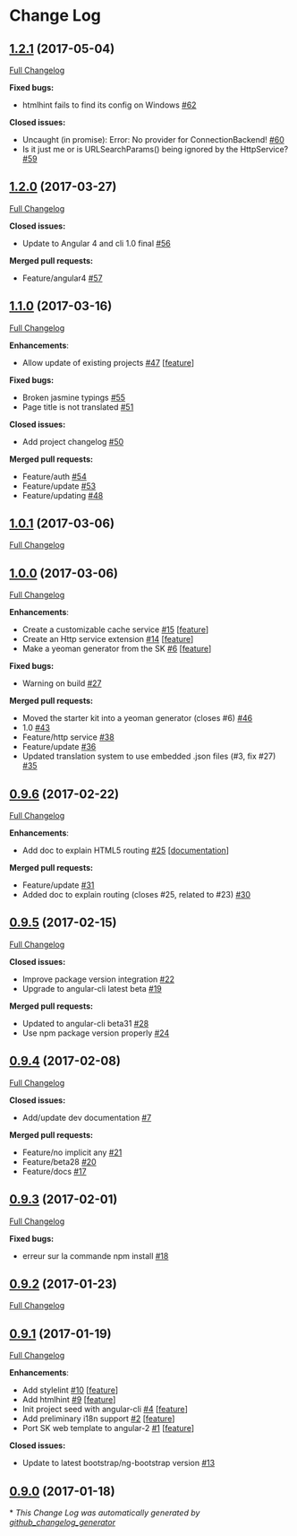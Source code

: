 # Change Log

## [1.2.1](https://github.com/angular-starter-kit/generator-ngx-app/tree/1.2.1) (2017-05-04)
[Full Changelog](https://github.com/angular-starter-kit/generator-ngx-app/compare/1.2.0...1.2.1)

**Fixed bugs:**

- htmlhint fails to find its config on Windows [\#62](https://github.com/angular-starter-kit/generator-ngx-app/issues/62)

**Closed issues:**

- Uncaught \(in promise\): Error: No provider for ConnectionBackend! [\#60](https://github.com/angular-starter-kit/generator-ngx-app/issues/60)
- Is it just me or is URLSearchParams\(\) being ignored by the HttpService? [\#59](https://github.com/angular-starter-kit/generator-ngx-app/issues/59)

## [1.2.0](https://github.com/angular-starter-kit/generator-ngx-app/tree/1.2.0) (2017-03-27)
[Full Changelog](https://github.com/angular-starter-kit/generator-ngx-app/compare/1.1.0...1.2.0)

**Closed issues:**

- Update to Angular 4 and cli 1.0 final [\#56](https://github.com/angular-starter-kit/generator-ngx-app/issues/56)

**Merged pull requests:**

- Feature/angular4 [\#57](https://github.com/angular-starter-kit/generator-ngx-app/pull/57)

## [1.1.0](https://github.com/angular-starter-kit/generator-ngx-app/tree/1.1.0) (2017-03-16)
[Full Changelog](https://github.com/angular-starter-kit/generator-ngx-app/compare/1.0.1...1.1.0)

**Enhancements**:

- Allow update of existing projects [\#47](https://github.com/angular-starter-kit/generator-ngx-app/issues/47) [[feature](https://github.com/angular-starter-kit/generator-ngx-app/labels/feature)]

**Fixed bugs:**

- Broken jasmine typings  [\#55](https://github.com/angular-starter-kit/generator-ngx-app/issues/55)
- Page title is not translated [\#51](https://github.com/angular-starter-kit/generator-ngx-app/issues/51)

**Closed issues:**

- Add project changelog [\#50](https://github.com/angular-starter-kit/generator-ngx-app/issues/50)

**Merged pull requests:**

- Feature/auth [\#54](https://github.com/angular-starter-kit/generator-ngx-app/pull/54)
- Feature/update [\#53](https://github.com/angular-starter-kit/generator-ngx-app/pull/53)
- Feature/updating [\#48](https://github.com/angular-starter-kit/generator-ngx-app/pull/48)

## [1.0.1](https://github.com/angular-starter-kit/generator-ngx-app/tree/1.0.1) (2017-03-06)
[Full Changelog](https://github.com/angular-starter-kit/generator-ngx-app/compare/1.0.0...1.0.1)

## [1.0.0](https://github.com/angular-starter-kit/generator-ngx-app/tree/1.0.0) (2017-03-06)
[Full Changelog](https://github.com/angular-starter-kit/generator-ngx-app/compare/0.9.6...1.0.0)

**Enhancements**:

- Create a customizable cache service [\#15](https://github.com/angular-starter-kit/generator-ngx-app/issues/15) [[feature](https://github.com/angular-starter-kit/generator-ngx-app/labels/feature)]
- Create an Http service extension [\#14](https://github.com/angular-starter-kit/generator-ngx-app/issues/14) [[feature](https://github.com/angular-starter-kit/generator-ngx-app/labels/feature)]
- Make a yeoman generator from the SK [\#6](https://github.com/angular-starter-kit/generator-ngx-app/issues/6) [[feature](https://github.com/angular-starter-kit/generator-ngx-app/labels/feature)]

**Fixed bugs:**

- Warning on build [\#27](https://github.com/angular-starter-kit/generator-ngx-app/issues/27)

**Merged pull requests:**

- Moved the starter kit into a yeoman generator \(closes \#6\) [\#46](https://github.com/angular-starter-kit/generator-ngx-app/pull/46)
- 1.0 [\#43](https://github.com/angular-starter-kit/generator-ngx-app/pull/43)
- Feature/http service [\#38](https://github.com/angular-starter-kit/generator-ngx-app/pull/38)
- Feature/update [\#36](https://github.com/angular-starter-kit/generator-ngx-app/pull/36)
- Updated translation system to use embedded .json files \(\#3, fix \#27\) [\#35](https://github.com/angular-starter-kit/generator-ngx-app/pull/35)

## [0.9.6](https://github.com/angular-starter-kit/generator-ngx-app/tree/0.9.6) (2017-02-22)
[Full Changelog](https://github.com/angular-starter-kit/generator-ngx-app/compare/0.9.5...0.9.6)

**Enhancements**:

- Add doc to explain HTML5 routing [\#25](https://github.com/angular-starter-kit/generator-ngx-app/issues/25) [[documentation](https://github.com/angular-starter-kit/generator-ngx-app/labels/documentation)]

**Merged pull requests:**

- Feature/update [\#31](https://github.com/angular-starter-kit/generator-ngx-app/pull/31)
- Added doc to explain routing \(closes \#25, related to \#23\) [\#30](https://github.com/angular-starter-kit/generator-ngx-app/pull/30)

## [0.9.5](https://github.com/angular-starter-kit/generator-ngx-app/tree/0.9.5) (2017-02-15)
[Full Changelog](https://github.com/angular-starter-kit/generator-ngx-app/compare/0.9.4...0.9.5)

**Closed issues:**

- Improve package version integration [\#22](https://github.com/angular-starter-kit/generator-ngx-app/issues/22)
- Upgrade to angular-cli latest beta [\#19](https://github.com/angular-starter-kit/generator-ngx-app/issues/19)

**Merged pull requests:**

- Updated to angular-cli beta31 [\#28](https://github.com/angular-starter-kit/generator-ngx-app/pull/28)
- Use npm package version properly [\#24](https://github.com/angular-starter-kit/generator-ngx-app/pull/24)

## [0.9.4](https://github.com/angular-starter-kit/generator-ngx-app/tree/0.9.4) (2017-02-08)
[Full Changelog](https://github.com/angular-starter-kit/generator-ngx-app/compare/0.9.3...0.9.4)

**Closed issues:**

- Add/update dev documentation [\#7](https://github.com/angular-starter-kit/generator-ngx-app/issues/7)

**Merged pull requests:**

- Feature/no implicit any [\#21](https://github.com/angular-starter-kit/generator-ngx-app/pull/21)
- Feature/beta28 [\#20](https://github.com/angular-starter-kit/generator-ngx-app/pull/20)
- Feature/docs [\#17](https://github.com/angular-starter-kit/generator-ngx-app/pull/17)

## [0.9.3](https://github.com/angular-starter-kit/generator-ngx-app/tree/0.9.3) (2017-02-01)
[Full Changelog](https://github.com/angular-starter-kit/generator-ngx-app/compare/0.9.2...0.9.3)

**Fixed bugs:**

- erreur sur la commande npm install [\#18](https://github.com/angular-starter-kit/generator-ngx-app/issues/18)

## [0.9.2](https://github.com/angular-starter-kit/generator-ngx-app/tree/0.9.2) (2017-01-23)
[Full Changelog](https://github.com/angular-starter-kit/generator-ngx-app/compare/0.9.1...0.9.2)

## [0.9.1](https://github.com/angular-starter-kit/generator-ngx-app/tree/0.9.1) (2017-01-19)
[Full Changelog](https://github.com/angular-starter-kit/generator-ngx-app/compare/0.9.0...0.9.1)

**Enhancements**:

- Add stylelint [\#10](https://github.com/angular-starter-kit/generator-ngx-app/issues/10) [[feature](https://github.com/angular-starter-kit/generator-ngx-app/labels/feature)]
- Add htmlhint [\#9](https://github.com/angular-starter-kit/generator-ngx-app/issues/9) [[feature](https://github.com/angular-starter-kit/generator-ngx-app/labels/feature)]
- Init project seed with angular-cli [\#4](https://github.com/angular-starter-kit/generator-ngx-app/issues/4) [[feature](https://github.com/angular-starter-kit/generator-ngx-app/labels/feature)]
- Add preliminary i18n support [\#2](https://github.com/angular-starter-kit/generator-ngx-app/issues/2) [[feature](https://github.com/angular-starter-kit/generator-ngx-app/labels/feature)]
- Port SK web template to angular-2 [\#1](https://github.com/angular-starter-kit/generator-ngx-app/issues/1) [[feature](https://github.com/angular-starter-kit/generator-ngx-app/labels/feature)]

**Closed issues:**

- Update to latest bootstrap/ng-bootstrap version [\#13](https://github.com/angular-starter-kit/generator-ngx-app/issues/13)

## [0.9.0](https://github.com/angular-starter-kit/generator-ngx-app/tree/0.9.0) (2017-01-18)


\* *This Change Log was automatically generated by [github_changelog_generator](https://github.com/skywinder/Github-Changelog-Generator)*